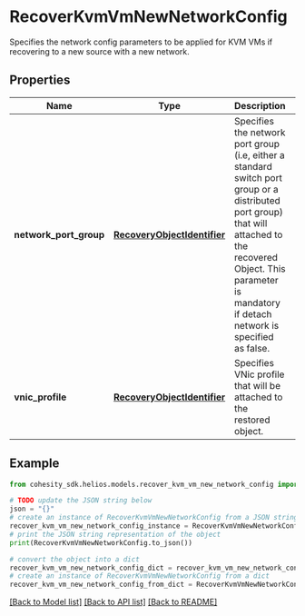 # RecoverKvmVmNewNetworkConfig

Specifies the network config parameters to be applied for KVM VMs if recovering to a new source with a new network.

## Properties

Name | Type | Description | Notes
------------ | ------------- | ------------- | -------------
**network_port_group** | [**RecoveryObjectIdentifier**](RecoveryObjectIdentifier.md) | Specifies the network port group (i.e, either a standard switch port group or a distributed port group) that will attached to the recovered Object. This parameter is mandatory if detach network is specified as false. | [optional] 
**vnic_profile** | [**RecoveryObjectIdentifier**](RecoveryObjectIdentifier.md) | Specifies VNic profile that will be attached to the restored object. | [optional] 

## Example

```python
from cohesity_sdk.helios.models.recover_kvm_vm_new_network_config import RecoverKvmVmNewNetworkConfig

# TODO update the JSON string below
json = "{}"
# create an instance of RecoverKvmVmNewNetworkConfig from a JSON string
recover_kvm_vm_new_network_config_instance = RecoverKvmVmNewNetworkConfig.from_json(json)
# print the JSON string representation of the object
print(RecoverKvmVmNewNetworkConfig.to_json())

# convert the object into a dict
recover_kvm_vm_new_network_config_dict = recover_kvm_vm_new_network_config_instance.to_dict()
# create an instance of RecoverKvmVmNewNetworkConfig from a dict
recover_kvm_vm_new_network_config_from_dict = RecoverKvmVmNewNetworkConfig.from_dict(recover_kvm_vm_new_network_config_dict)
```
[[Back to Model list]](../README.md#documentation-for-models) [[Back to API list]](../README.md#documentation-for-api-endpoints) [[Back to README]](../README.md)


